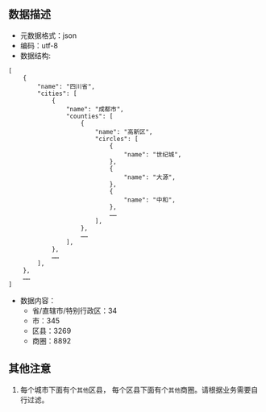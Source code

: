 ## 数据描述
* 元数据格式：json
* 编码：utf-8
* 数据结构:

```
[
    {
        "name": "四川省",
        "cities": [
            {
                "name": "成都市",
                "counties": [
                    {
                        "name": "高新区",
                        "circles": [
                            {
                                "name": "世纪城",
                            },
                            {
                                "name": "大源",
                            },
                            {
                                "name": "中和",
                            },
                            ……
                        ],
                    },
                    ……
                ],
            },
            ……
        ],
    },
    ……
]
```

* 数据内容：
    * 省/直辖市/特别行政区：34
    * 市：345
    * 区县：3269
    * 商圈：8892

## 其他注意
1. 每个城市下面有个`其他`区县， 每个区县下面有个`其他`商圈。请根据业务需要自行过滤。
